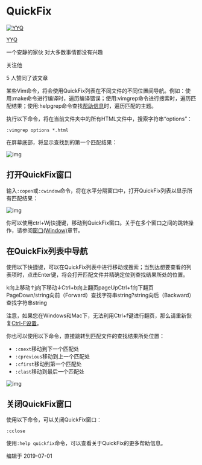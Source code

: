 # QuickFix

[![YYQ](https://pic1.zhimg.com/v2-c4432de041354a82800b86e53483c9c7_xs.jpg?source=172ae18b)](https://www.zhihu.com/people/anthony.yuan)

[YYQ](https://www.zhihu.com/people/anthony.yuan)

一个安静的家伙 对大多数事情都没有兴趣

关注他

5 人赞同了该文章

某些Vim命令，将会使用QuickFix列表在不同文件的不同位置间导航。例如：使用:make命令进行编译时，遍历编译错误；使用:vimgrep命令进行搜索时，遍历匹配结果；使用:helpgrep命令查找[帮助信息](https://link.zhihu.com/?target=http%3A//yyq123.github.io/learn-vim/learn-vi-08-help.html)时，遍历匹配的主题。

执行以下命令，将在当前文件夹中的所有HTML文件中，搜索字符串“options”：

```vim
:vimgrep options *.html
```

在屏幕底部，将显示查找到的第一个匹配结果：

![img](https://pic3.zhimg.com/80/v2-5b56f1cfce330da6fd1855300c95ebfa_720w.png)

## **打开QuickFix窗口**

输入`:copen`或`:cwindow`命令，将在水平分隔窗口中，打开QuickFix列表以显示所有匹配结果：

![img](https://pic3.zhimg.com/80/v2-348036e9f3f76639ba71ad7d99ae38c2_720w.jpg)

你可以使用ctrl+Wj快捷键，移动到QuickFix窗口。关于在多个窗口之间的跳转操作，请参阅[窗口(Window)](https://link.zhihu.com/?target=http%3A//yyq123.github.io/learn-vim/learn-vi-14-MultiWindows.html)章节。

## **在QuickFix列表中导航**

使用以下快捷键，可以在QuickFix列表中进行移动或搜索；当到达想要查看的列表项时，点击Enter键，将会打开匹配文件并精确定位到查找结果所处的位置。

k向上移动↑j向下移动↓Ctrl+b向上翻页pageUpCtrl+f向下翻页PageDown/string向前（Forward）查找字符串string?string向后（Backward）查找字符串string

注意，如果您在Windows和Mac下，无法利用Ctrl+f键进行翻页，那么请重新恢复[Ctrl-F设置](https://link.zhihu.com/?target=https%3A//yyq123.github.io/learn-vim/learn-vi-11-01-Scroll-CtrlF.html)。

你也可以使用以下命令，直接跳转到匹配文件的查找结果所处位置：

- `:cnext`移动到下一个匹配处
- `:cprevious`移动到上一个匹配处
- `:cfirst`移动到第一个匹配处
- `:clast`移动到最后一个匹配处

![img](https://pic2.zhimg.com/80/v2-584d19762b9f9a1d584841494cdb37e5_720w.jpg)

## **关闭QuickFix窗口**

使用以下命令，可以关闭QuickFix窗口：

```vim
:cclose
```

使用`:help quickfix`命令，可以查看关于QuickFix的更多帮助信息。

编辑于 2019-07-01